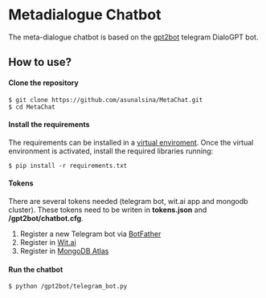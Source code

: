 # Metadialogue Chatbot

The meta-dialogue chatbot is based on the [gpt2bot](https://github.com/polakowo/gpt2bot) telegram DialoGPT bot.

## How to use?

#### Clone the repository

```
$ git clone https://github.com/asunalsina/MetaChat.git
$ cd MetaChat
```

#### Install the requirements

The requirements can be installed in a [virtual enviroment](https://packaging.python.org/guides/installing-using-pip-and-virtual-environments/#installing-virtualenv). Once the virtual environment is activated, install the required libraries running:

```
$ pip install -r requirements.txt
```

#### Tokens

There are several tokens needed (telegram bot, wit.ai app and mongodb cluster). These tokens need to be writen in **tokens.json** and **/gpt2bot/chatbot.cfg**.

1. Register a new Telegram bot via [BotFather](https://core.telegram.org/bots)
2. Register in [Wit.ai](https://wit.ai/docs/quickstart)
3. Register in [MongoDB Atlas](https://docs.atlas.mongodb.com/getting-started/)

#### Run the chatbot

```
$ python /gpt2bot/telegram_bot.py
```

